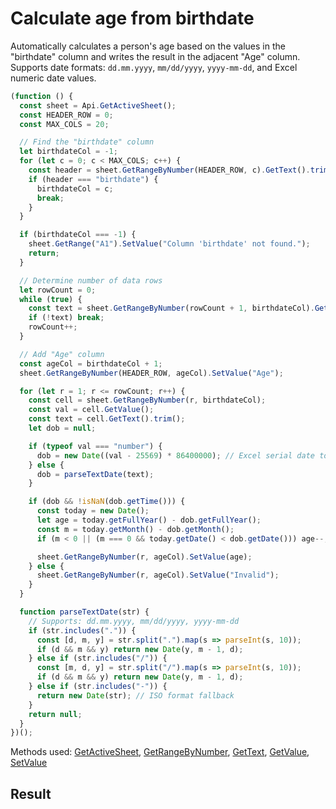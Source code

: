 # Calculate age from birthdate

Automatically calculates a person's age based on the values in the "birthdate" column and writes the result in the adjacent "Age" column. Supports date formats: `dd.mm.yyyy`, `mm/dd/yyyy`, `yyyy-mm-dd`, and Excel numeric date values.

```ts
(function () {
  const sheet = Api.GetActiveSheet();
  const HEADER_ROW = 0;
  const MAX_COLS = 20;

  // Find the "birthdate" column
  let birthdateCol = -1;
  for (let c = 0; c < MAX_COLS; c++) {
    const header = sheet.GetRangeByNumber(HEADER_ROW, c).GetText().trim().toLowerCase();
    if (header === "birthdate") {
      birthdateCol = c;
      break;
    }
  }

  if (birthdateCol === -1) {
    sheet.GetRange("A1").SetValue("Column 'birthdate' not found.");
    return;
  }

  // Determine number of data rows
  let rowCount = 0;
  while (true) {
    const text = sheet.GetRangeByNumber(rowCount + 1, birthdateCol).GetText().trim();
    if (!text) break;
    rowCount++;
  }

  // Add "Age" column
  const ageCol = birthdateCol + 1;
  sheet.GetRangeByNumber(HEADER_ROW, ageCol).SetValue("Age");

  for (let r = 1; r <= rowCount; r++) {
    const cell = sheet.GetRangeByNumber(r, birthdateCol);
    const val = cell.GetValue();
    const text = cell.GetText().trim();
    let dob = null;

    if (typeof val === "number") {
      dob = new Date((val - 25569) * 86400000); // Excel serial date to JS Date
    } else {
      dob = parseTextDate(text);
    }

    if (dob && !isNaN(dob.getTime())) {
      const today = new Date();
      let age = today.getFullYear() - dob.getFullYear();
      const m = today.getMonth() - dob.getMonth();
      if (m < 0 || (m === 0 && today.getDate() < dob.getDate())) age--;

      sheet.GetRangeByNumber(r, ageCol).SetValue(age);
    } else {
      sheet.GetRangeByNumber(r, ageCol).SetValue("Invalid");
    }
  }

  function parseTextDate(str) {
    // Supports: dd.mm.yyyy, mm/dd/yyyy, yyyy-mm-dd
    if (str.includes(".")) {
      const [d, m, y] = str.split(".").map(s => parseInt(s, 10));
      if (d && m && y) return new Date(y, m - 1, d);
    } else if (str.includes("/")) {
      const [m, d, y] = str.split("/").map(s => parseInt(s, 10));
      if (d && m && y) return new Date(y, m - 1, d);
    } else if (str.includes("-")) {
      return new Date(str); // ISO format fallback
    }
    return null;
  }
})();
```

Methods used: [GetActiveSheet](/docs/office-api/usage-api/spreadsheet-api/Api/Methods/GetActiveSheet.md), [GetRangeByNumber](/docs/office-api/usage-api/spreadsheet-api/ApiWorksheet/Methods/GetRangeByNumber.md), [GetText](/docs/office-api/usage-api/spreadsheet-api/ApiRange/Methods/GetText.md), [GetValue](/docs/office-api/usage-api/spreadsheet-api/ApiRange/Methods/GetValue.md), [SetValue](/docs/office-api/usage-api/spreadsheet-api/ApiRange/Methods/SetValue.md)
 
## Result


